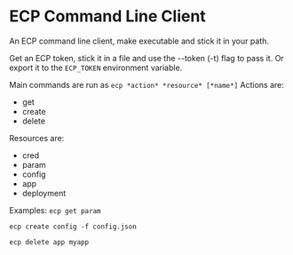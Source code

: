 # ECP Command Line Client

An ECP command line client, make executable and stick it in your path.

Get an ECP token, stick it in a file and use the --token (-t) flag to pass it. 
Or export it to the `ECP_TOKEN` environment variable.

Main commands are run as `ecp *action* *resource* [*name*]`
Actions are: 
 - get
 - create
 - delete

Resources are: 
 - cred
 - param
 - config
 - app
 - deployment

Examples:
`ecp get param`

`ecp create config -f config.json`

`ecp delete app myapp`
